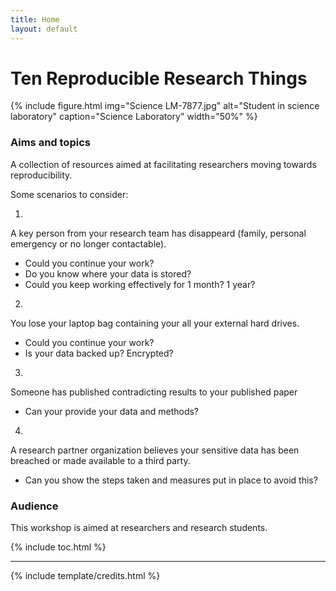 ```yaml
---
title: Home
layout: default
---
```


# Ten Reproducible Research Things

{% include figure.html img="Science LM-7877.jpg" alt="Student in science laboratory" caption="Science Laboratory" width="50%" %}

### Aims and topics

A collection of resources aimed at facilitating researchers moving towards reproducibility. 

Some scenarios to consider:

1.
A key person from your research team has disappeard (family, personal emergency or no longer contactable). 
- Could you continue your work? 
- Do you know where your data is stored? 
- Could you keep working effectively for 1 month? 1 year?

2.
You lose your laptop bag containing your all your external hard drives. 
- Could you continue your work? 
- Is your data backed up? Encrypted?

3.
Someone has published contradicting results to your published paper
- Can your provide your data and methods?

4.
A research partner organization believes your sensitive data has been breached or made available to a third party. 
- Can you show the steps taken and measures put in place to avoid this?

### Audience

This workshop is aimed at researchers and research students.

{% include toc.html %}

------

{% include template/credits.html %}
